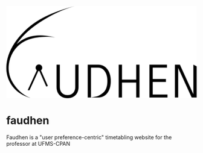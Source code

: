 ![Faudhen](https://github.com/LaDeSP/faudhen/blob/master/public/svg/black%20logo.svg)

# faudhen 

Faudhen is a "user preference-centric" timetabling website for the professor at UFMS-CPAN 
